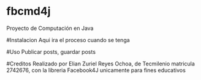 # fbcmd4j
Proyecto de Computación en Java 


#Instalacion
Aqui ira el proceso cuando se tenga

#Uso
Publicar posts, guardar posts

#Creditos
Realizado por Elian Zuriel Reyes Ochoa, de Tecmilenio matricula 2742676, con la  libreria Facebook4J unicamente para fines educativos

